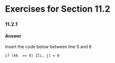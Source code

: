 # Exercises for Section 11.2

### 11.2.1
#### Answer
Insert the code below between line 5 and 6
```
if (kk  == 0) Z[i, j] = 0
```
